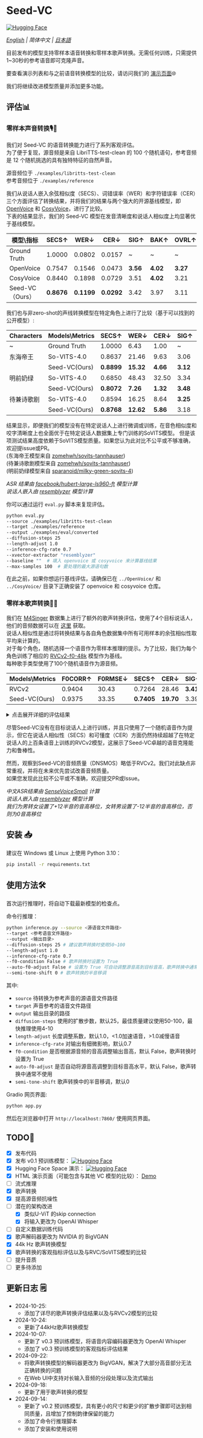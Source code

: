 # Seed-VC
[![Hugging Face](https://img.shields.io/badge/🤗%20Hugging%20Face-Demo-blue)](https://huggingface.co/spaces/Plachta/Seed-VC)  

*[English](README.md) | 简体中文 | [日本語](README-JP.md)*    

目前发布的模型支持零样本语音转换和零样本歌声转换。无需任何训练，只需提供1~30秒的参考语音即可克隆声音。  

要查看演示列表和与之前语音转换模型的比较，请访问我们的 [演示页面](https://plachtaa.github.io/seed-vc/)🌐  

我们将继续改进模型质量并添加更多功能。

## 评估📊
### 零样本声音转换🎙🔁
我们对 Seed-VC 的语音转换能力进行了系列客观评估。  
为了便于复现，源音频是来自 LibriTTS-test-clean 的 100 个随机语句，参考音频是 12 个随机挑选的具有独特特征的自然声音。<br>  

源音频位于 `./examples/libritts-test-clean` <br>
参考音频位于 `./examples/reference` <br>

我们从说话人嵌入余弦相似度（SECS）、词错误率（WER）和字符错误率（CER）三个方面评估了转换结果，并将我们的结果与两个强大的开源基线模型，即 [OpenVoice](https://github.com/myshell-ai/OpenVoice) 和 [CosyVoice](https://github.com/FunAudioLLM/CosyVoice)，进行了比较。  
下表的结果显示，我们的 Seed-VC 模型在发音清晰度和说话人相似度上均显著优于基线模型。<br>

| 模型\指标         | SECS↑      | WER↓       | CER↓       | SIG↑     | BAK↑     | OVRL↑    |
|---------------|------------|------------|------------|----------|----------|----------|
| Ground Truth  | 1.0000     | 0.0802     | 0.0157     | ~        | ~        | ~        |
| OpenVoice     | 0.7547     | 0.1546     | 0.0473     | **3.56** | **4.02** | **3.27** |
| CosyVoice     | 0.8440     | 0.1898     | 0.0729     | 3.51     | **4.02** | 3.21     |
| Seed-VC（Ours） | **0.8676** | **0.1199** | **0.0292** | 3.42     | 3.97     | 3.11     |

我们也与非zero-shot的声线转换模型在特定角色上进行了比较（基于可以找到的公开模型）:

| Characters | Models\Metrics | SECS↑      | WER↓      | CER↓     | SIG↑     | BAK↑     | OVRL↑    |
|------------|----------------|------------|-----------|----------|----------|----------|----------|
| ~          | Ground Truth   | 1.0000     | 6.43      | 1.00     | ~        | ~        | ~        |
| 东海帝王       | So-VITS-4.0    | 0.8637     | 21.46     | 9.63     | 3.06     | 3.66     | 2.68     |
|            | Seed-VC(Ours)  | **0.8899** | **15.32** | **4.66** | **3.12** | **3.71** | **2.72** |
| 明前奶绿       | So-VITS-4.0    | 0.6850     | 48.43     | 32.50    | 3.34     | 3.51     | 2.82     |
|            | Seed-VC(Ours)  | **0.8072** | **7.26**  | **1.32** | **3.48** | **4.07** | **3.20** |
| 待兼诗歌剧      | So-VITS-4.0    | 0.8594     | 16.25     | 8.64     | **3.25** | 3.71     | 2.84     |
|            | Seed-VC(Ours)  | **0.8768** | **12.62** | **5.86** | 3.18     | **3.83** | **2.85** |

结果显示，即便我们的模型没有在特定说话人上进行微调或训练，在音色相似度和咬字清晰度上也全面优于在特定说话人数据集上专门训练的SoVITS模型。 
但是该项测试结果高度依赖于SoVITS模型质量。如果您认为此对比不公平或不够准确，欢迎提issue或PR。  
(东海帝王模型来自 [zomehwh/sovits-tannhauser](https://huggingface.co/spaces/zomehwh/sovits-tannhauser))   
(待兼诗歌剧模型来自 [zomehwh/sovits-tannhauser](https://huggingface.co/spaces/zomehwh/sovits-tannhauser))  
(明前奶绿模型来自 [sparanoid/milky-green-sovits-4](https://huggingface.co/spaces/sparanoid/milky-green-sovits-4))  

*ASR 结果由 [facebook/hubert-large-ls960-ft](https://huggingface.co/facebook/hubert-large-ls960-ft) 模型计算*  
*说话人嵌入由 [resemblyzer](https://github.com/resemble-ai/Resemblyzer) 模型计算* <br>

你可以通过运行 `eval.py` 脚本来复现评估。  
```bash
python eval.py 
--source ./examples/libritts-test-clean
--target ./examples/reference
--output ./examples/eval/converted
--diffusion-steps 25
--length-adjust 1.0
--inference-cfg-rate 0.7
--xvector-extractor "resemblyzer"
--baseline ""  # 填入 openvoice 或 cosyvoice 来计算基线结果
--max-samples 100  # 要处理的最大源语句数
```
在此之前，如果你想运行基线评估，请确保已在 `../OpenVoice/` 和 `../CosyVoice/` 目录下正确安装了 openvoice 和 cosyvoice 仓库。

### 零样本歌声转换🎤🎶

我们在 [M4Singer](https://github.com/M4Singer/M4Singer) 数据集上进行了额外的歌声转换评估，使用了4个目标说话人，他们的音频数据可以在 [这里](https://huggingface.co/datasets/XzJosh/audiodataset) 获取。  
说话人相似性是通过将转换结果与各自角色数据集中所有可用样本的余弦相似性取平均来计算的。  
对于每个角色，随机选择一个语音作为零样本推理的提示。为了比较，我们为每个角色训练了相应的 [RVCv2-f0-48k](https://github.com/RVC-Project/Retrieval-based-Voice-Conversion-WebUI) 模型作为基线。  
每种歌手类型使用了100个随机语音作为源音频。

| Models\Metrics | F0CORR↑ | F0RMSE↓ | SECS↑      | CER↓      | SIG↑     | BAK↑     | OVRL↑    |
|----------------|---------|---------|------------|-----------|----------|----------|----------|
| RVCv2          | 0.9404  | 30.43   | 0.7264     | 28.46     | **3.41** | **4.05** | **3.12** |
| Seed-VC(Ours)  | 0.9375  | 33.35   | **0.7405** | **19.70** | 3.39     | 3.96     | 3.06     |

<details>
<summary>点击展开详细的评估结果</summary>

| Source Singer Type | Characters | Models\Metrics | F0CORR↑ | F0RMSE↓ | SECS↑      | CER↓      | SIG↑ | BAK↑ | OVRL↑    |
|--------------------|------------|----------------|---------|---------|------------|-----------|------|------|----------|
| 女中音                | ~          | Ground Truth   | 1.0000  | 0.00    | ~          | 8.16      | ~    | ~    | ~        |
|                    | 东雪莲（女）     | RVCv2          | 0.9617  | 33.03   | **0.7352** | 24.70     | 3.36 | 4.07 | 3.07     |
|                    |            | Seed-VC(Ours)  | 0.9658  | 31.64   | 0.7341     | **15.23** | 3.37 | 4.02 | 3.07     |
|                    | 嘉然（女）      | RVCv2          | 0.9626  | 32.56   | 0.7212     | 19.67     | 3.45 | 4.08 | **3.17** |
|                    |            | Seed-VC(Ours)  | 0.9648  | 31.94   | **0.7457** | **16.81** | 3.49 | 3.99 | 3.15     |
|                    | 丁真（男）      | RVCv2          | 0.9013  | 26.72   | 0.7221     | 18.53     | 3.37 | 4.03 | 3.06     |
|                    |            | Seed-VC(Ours)  | 0.9356  | 21.87   | **0.7513** | **15.63** | 3.44 | 3.94 | **3.09** |
|                    | 科比（男）      | RVCv2          | 0.9215  | 23.90   | 0.7495     | 37.23     | 3.49 | 4.06 | **3.21** |
|                    |            | Seed-VC(Ours)  | 0.9248  | 23.40   | **0.7602** | **26.98** | 3.43 | 4.02 | 3.13     |
| 男低音                | ~          | Ground Truth   | 1.0000  | 0.00    | ~          | 8.62      | ~    | ~    | ~        |
|                    | 东雪莲        | RVCv2          | 0.9288  | 32.62   | **0.7148** | 24.88     | 3.45 | 4.10 | **3.18** |
|                    |            | Seed-VC(Ours)  | 0.9383  | 31.57   | 0.6960     | **10.31** | 3.45 | 4.03 | 3.15     |
|                    | 嘉然         | RVCv2          | 0.9403  | 30.00   | 0.7010     | 14.54     | 3.53 | 4.15 | **3.27** |
|                    |            | Seed-VC(Ours)  | 0.9428  | 30.06   | **0.7299** | **9.66**  | 3.53 | 4.11 | 3.25     |
|                    | 丁真         | RVCv2          | 0.9061  | 19.53   | 0.6922     | 25.99     | 3.36 | 4.09 | **3.08** |
|                    |            | Seed-VC(Ours)  | 0.9169  | 18.15   | **0.7260** | **14.13** | 3.38 | 3.98 | 3.07     |
|                    | 科比         | RVCv2          | 0.9302  | 16.37   | 0.7717     | 41.04     | 3.51 | 4.13 | **3.25** |
|                    |            | Seed-VC(Ours)  | 0.9176  | 17.93   | **0.7798** | **24.23** | 3.42 | 4.08 | 3.17     |
| 女高音                | ~          | Ground Truth   | 1.0000  | 0.00    | ~          | 27.92     | ~    | ~    | ~        |
|                    | 东雪莲        | RVCv2          | 0.9742  | 47.80   | 0.7104     | 38.70     | 3.14 | 3.85 | **2.83** |
|                    |            | Seed-VC(Ours)  | 0.9521  | 64.00   | **0.7177** | **33.10** | 3.15 | 3.86 | 2.81     |
|                    | 嘉然         | RVCv2          | 0.9754  | 46.59   | **0.7319** | 32.36     | 3.14 | 3.85 | **2.83** |
|                    |            | Seed-VC(Ours)  | 0.9573  | 59.70   | 0.7317     | **30.57** | 3.11 | 3.78 | 2.74     |
|                    | 丁真         | RVCv2          | 0.9543  | 31.45   | 0.6792     | 40.80     | 3.41 | 4.08 | **3.14** |
|                    |            | Seed-VC(Ours)  | 0.9486  | 33.37   | **0.6979** | **34.45** | 3.41 | 3.97 | 3.10     |
|                    | 科比         | RVCv2          | 0.9691  | 25.50   | 0.6276     | 61.59     | 3.43 | 4.04 | **3.15** |
|                    |            | Seed-VC(Ours)  | 0.9496  | 32.76   | **0.6683** | **39.82** | 3.32 | 3.98 | 3.04     |
| 男高音                | ~          | Ground Truth   | 1.0000  | 0.00    | ~          | 5.94      | ~    | ~    | ~        |
|                    | 东雪莲        | RVCv2          | 0.9333  | 42.09   | **0.7832** | 16.66     | 3.46 | 4.07 | **3.18** |
|                    |            | Seed-VC(Ours)  | 0.9162  | 48.06   | 0.7697     | **8.48**  | 3.38 | 3.89 | 3.01     |
|                    | 嘉然         | RVCv2          | 0.9467  | 36.65   | 0.7729     | 15.28     | 3.53 | 4.08 | **3.24** |
|                    |            | Seed-VC(Ours)  | 0.9360  | 41.49   | **0.7920** | **8.55**  | 3.49 | 3.93 | 3.13     |
|                    | 丁真         | RVCv2          | 0.9197  | 22.82   | 0.7591     | 12.92     | 3.40 | 4.02 | **3.09** |
|                    |            | Seed-VC(Ours)  | 0.9247  | 22.77   | **0.7721** | **13.95** | 3.45 | 3.82 | 3.05     |
|                    | 科比         | RVCv2          | 0.9415  | 19.33   | 0.7507     | 30.52     | 3.48 | 4.02 | **3.19** |
|                    |            | Seed-VC(Ours)  | 0.9082  | 24.86   | **0.7764** | **13.35** | 3.39 | 3.93 | 3.07     |
</details>  

尽管Seed-VC没有在目标说话人上进行训练，并且只使用了一个随机语音作为提示，但它在说话人相似性（SECS）和可懂度（CER）方面仍然持续超越了在特定说话人的上百条语音上训练的RVCv2模型，这展示了Seed-VC卓越的语音克隆能力和鲁棒性。  

然而，观察到Seed-VC的音频质量（DNSMOS）略低于RVCv2。我们对此缺点非常重视，并将在未来优先尝试改善音频质量。  
如果您发现此比较不公平或不准确，欢迎提交PR或Issue。

*中文ASR结果由 [SenseVoiceSmall](https://github.com/FunAudioLLM/SenseVoice) 计算*  
*说话人嵌入由 [resemblyzer](https://github.com/resemble-ai/Resemblyzer) 模型计算*  
*我们为男转女设置了+12半音的音高移位，女转男设置了-12半音的音高移位，否则为0音高移位*
## 安装 📥
建议在 Windows 或 Linux 上使用 Python 3.10：
```bash
pip install -r requirements.txt
```

## 使用方法🛠️
首次运行推理时，将自动下载最新模型的检查点。  

命令行推理：
```bash
python inference.py --source <源语音文件路径>
--target <参考语音文件路径>
--output <输出目录>
--diffusion-steps 25 # 建议歌声转换时使用50~100
--length-adjust 1.0
--inference-cfg-rate 0.7
--f0-condition False # 歌声转换时设置为 True
--auto-f0-adjust False # 设置为 True 可自动调整源音高到目标音高，歌声转换中通常不使用
--semi-tone-shift 0 # 歌声转换的半音移调
```
其中:
- `source` 待转换为参考声音的源语音文件路径
- `target` 声音参考的语音文件路径
- `output` 输出目录的路径
- `diffusion-steps` 使用的扩散步数，默认25，最佳质量建议使用50-100，最快推理使用4-10
- `length-adjust` 长度调整系数，默认1.0，<1.0加速语音，>1.0减慢语音
- `inference-cfg-rate` 对输出有细微影响，默认0.7
- `f0-condition` 是否根据源音频的音高调整输出音高，默认 False，歌声转换时设置为 True  
- `auto-f0-adjust` 是否自动将源音高调整到目标音高水平，默认 False，歌声转换中通常不使用
- `semi-tone-shift` 歌声转换中的半音移调，默认0  

Gradio 网页界面:
```bash
python app.py
```
然后在浏览器中打开 `http://localhost:7860/` 使用网页界面。
## TODO📝
- [x] 发布代码
- [x] 发布 v0.1 预训练模型： [![Hugging Face](https://img.shields.io/badge/🤗%20Hugging%20Face-SeedVC-blue)](https://huggingface.co/Plachta/Seed-VC)
- [x] Hugging Face Space 演示： [![Hugging Face](https://img.shields.io/badge/🤗%20Hugging%20Face-Space-blue)](https://huggingface.co/spaces/Plachta/Seed-VC)
- [x] HTML 演示页面（可能包含与其他 VC 模型的比较）： [Demo](https://plachtaa.github.io/seed-vc/)
- [ ] 流式推理
- [x] 歌声转换
- [x] 提高源音频抗噪性
- [ ] 潜在的架构改进
    - [x] 类似U-ViT 的skip connection
    - [x] 将输入更改为 OpenAI Whisper
- [ ] 自定义数据训练代码
- [x] 歌声解码器更改为 NVIDIA 的 BigVGAN
- [x] 44k Hz 歌声转换模型
- [x] 歌声转换的客观指标评估以及与RVC/SoVITS模型的比较
- [ ] 提升音质
- [ ] 更多待添加

## 更新日志 🗒️
- 2024-10-25:
    - 添加了详尽的歌声转换评估结果以及与RVCv2模型的比较
- 2024-10-24:
    - 更新了44kHz歌声转换模型
- 2024-10-07:
    - 更新了 v0.3 预训练模型，将语音内容编码器更改为 OpenAI Whisper
    - 添加了 v0.3 预训练模型的客观指标评估结果
- 2024-09-22:
    - 将歌声转换模型的解码器更改为 BigVGAN，解决了大部分高音部分无法正确转换的问题
    - 在Web UI中支持对长输入音频的分段处理以及流式输出
- 2024-09-18:
    - 更新了用于歌声转换的模型
- 2024-09-14:
    - 更新了 v0.2 预训练模型，具有更小的尺寸和更少的扩散步骤即可达到相同质量，且增加了控制韵律保留的能力
    - 添加了命令行推理脚本
    - 添加了安装和使用说明
